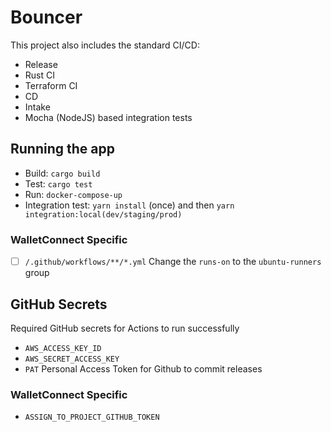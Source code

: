 # Bouncer

This project also includes the standard CI/CD:
- Release
- Rust CI
- Terraform CI
- CD
- Intake
- Mocha (NodeJS) based integration tests

## Running the app

* Build: `cargo build`
* Test: `cargo test`
* Run: `docker-compose-up`
* Integration test: `yarn install` (once) and then `yarn integration:local(dev/staging/prod)`

### WalletConnect Specific

- [ ] `/.github/workflows/**/*.yml`
  Change the `runs-on` to the `ubuntu-runners` group

## GitHub Secrets
Required GitHub secrets for Actions to run successfully
- `AWS_ACCESS_KEY_ID`
- `AWS_SECRET_ACCESS_KEY`
- `PAT` Personal Access Token for Github to commit releases

### WalletConnect Specific
- `ASSIGN_TO_PROJECT_GITHUB_TOKEN`
